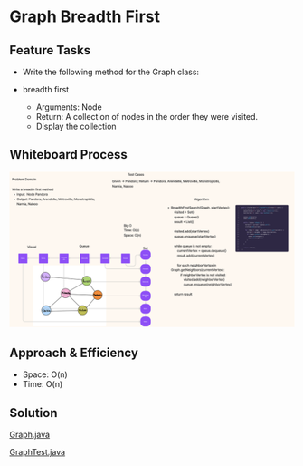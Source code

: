 # Graph Breadth First

## Feature Tasks

- Write the following method for the Graph class:

- breadth first
  - Arguments: Node
  - Return: A collection of nodes in the order they were visited.
  - Display the collection

## Whiteboard Process
![Graph Breadth First](/java/datastructures/lib/img/cc36.png)

## Approach & Efficiency

- Space: O(n)
- Time: O(n)

## Solution

[Graph.java](/java/datastructures/lib/src/main/java/datastructures/graph/Graph.java)

[GraphTest.java](/java/datastructures/lib/src/test/java/datastructures/graph/GraphTest.java)
